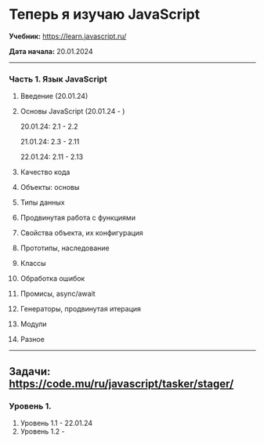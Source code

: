 # Теперь я изучаю JavaScript

**Учебник:** https://learn.javascript.ru/

**Дата начала:** 20.01.2024

-------------
### Часть 1. Язык JavaScript

1. Введение (20.01.24)
2. Основы JavaScript (20.01.24 - )

   20.01.24: 2.1 - 2.2

   21.01.24: 2.3 - 2.11

   22.01.24: 2.11 - 2.13

4. Качество кода
5. Объекты: основы
6. Типы данных
7. Продвинутая работа с функциями
8. Свойства объекта, их конфигурация
9. Прототипы, наследование
10. Классы
11. Обработка ошибок
12. Промисы, async/await
13. Генераторы, продвинутая итерация
14. Модули
15. Разное

-------------

**Задачи**: https://code.mu/ru/javascript/tasker/stager/
-------------
### Уровень 1.

1. Уровень 1.1 - 22.01.24
2. Уровень 1.2 - 
